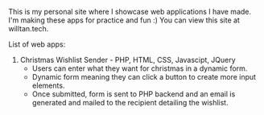 This is my personal site where I showcase web applications I have made. I'm making these apps for practice and fun :)
You can view this site at willtan.tech.


List of web apps:
1. Christmas Wishlist Sender - PHP, HTML, CSS, Javascipt, JQuery
	- Users can enter what they want for christmas in a dynamic form.
	- Dynamic form meaning they can click a button to create more input elements.
	- Once submitted, form is sent to PHP backend and an email is generated and mailed to the recipient detailing the wishlist.